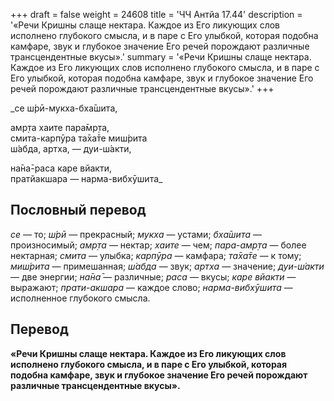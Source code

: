 +++
draft = false
weight = 24608
title = 'ЧЧ Антйа 17.44'
description = '«Речи Кришны слаще нектара. Каждое из Его ликующих слов исполнено глубокого смысла, и в паре с Его улыбкой, которая подобна камфаре, звук и глубокое значение Его речей порождают различные трансцендентные вкусы».'
summary = '«Речи Кришны слаще нектара. Каждое из Его ликующих слов исполнено глубокого смысла, и в паре с Его улыбкой, которая подобна камфаре, звук и глубокое значение Его речей порождают различные трансцендентные вкусы».'
+++

_се ш́рӣ-мукха-бха̄шита,  
  
амр̣та хаите пара̄мр̣та,  
смита-карпӯра та̄ха̄те миш́рита  
ш́абда, артха, — дуи-ш́акти,  
  
на̄на̄-раса каре вйакти,  
пратйакшара — нарма-вибхӯшита_

## Пословный перевод

_се_ — то; _ш́рӣ_ — прекрасный; _мукха_ — устами; _бха̄шита_ — произносимый; _амр̣та_ — нектар; _хаите_ — чем; _пара_\-_амр̣та_ — более нектарная; _смита_ — улыбка; _карпӯра_ — камфара; _та̄ха̄те_ — к тому; _миш́рита_ — примешанная; _ш́абда_ — звук; _артха_ — значение; _дуи_\-_ш́акти_ — две энергии; _на̄на̄_ — различные; _раса_ — вкусы; _каре_ _вйакти_ — выражают; _прати_\-_акшара_ — каждое слово; _нарма_\-_вибхӯшита_ — исполненное глубокого смысла.

## Перевод

**«Речи Кришны слаще нектара. Каждое из Его ликующих слов исполнено глубокого смысла, и в паре с Его улыбкой, которая подобна камфаре, звук и глубокое значение Его речей порождают различные трансцендентные вкусы».**
